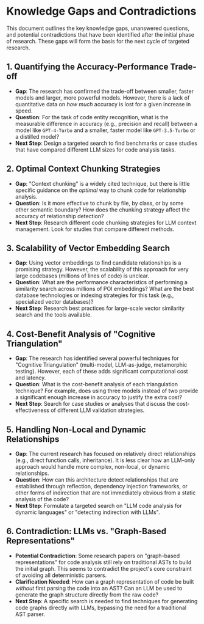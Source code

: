 # Knowledge Gaps and Contradictions

This document outlines the key knowledge gaps, unanswered questions, and potential contradictions that have been identified after the initial phase of research. These gaps will form the basis for the next cycle of targeted research.

## 1. Quantifying the Accuracy-Performance Trade-off

*   **Gap**: The research has confirmed the trade-off between smaller, faster models and larger, more powerful models. However, there is a lack of quantitative data on *how much* accuracy is lost for a given increase in speed.
*   **Question**: For the task of code entity recognition, what is the measurable difference in accuracy (e.g., precision and recall) between a model like `GPT-4-Turbo` and a smaller, faster model like `GPT-3.5-Turbo` or a distilled model?
*   **Next Step**: Design a targeted search to find benchmarks or case studies that have compared different LLM sizes for code analysis tasks.

## 2. Optimal Context Chunking Strategies

*   **Gap**: "Context chunking" is a widely cited technique, but there is little specific guidance on the *optimal* way to chunk code for relationship analysis.
*   **Question**: Is it more effective to chunk by file, by class, or by some other semantic boundary? How does the chunking strategy affect the accuracy of relationship detection?
*   **Next Step**: Research different code chunking strategies for LLM context management. Look for studies that compare different methods.

## 3. Scalability of Vector Embedding Search

*   **Gap**: Using vector embeddings to find candidate relationships is a promising strategy. However, the scalability of this approach for very large codebases (millions of lines of code) is unclear.
*   **Question**: What are the performance characteristics of performing a similarity search across millions of POI embeddings? What are the best database technologies or indexing strategies for this task (e.g., specialized vector databases)?
*   **Next Step**: Research best practices for large-scale vector similarity search and the tools available.

## 4. Cost-Benefit Analysis of "Cognitive Triangulation"

*   **Gap**: The research has identified several powerful techniques for "Cognitive Triangulation" (multi-model, LLM-as-judge, metamorphic testing). However, each of these adds significant computational cost and latency.
*   **Question**: What is the cost-benefit analysis of each triangulation technique? For example, does using three models instead of two provide a significant enough increase in accuracy to justify the extra cost?
*   **Next Step**: Search for case studies or analyses that discuss the cost-effectiveness of different LLM validation strategies.

## 5. Handling Non-Local and Dynamic Relationships

*   **Gap**: The current research has focused on relatively direct relationships (e.g., direct function calls, inheritance). It is less clear how an LLM-only approach would handle more complex, non-local, or dynamic relationships.
*   **Question**: How can this architecture detect relationships that are established through reflection, dependency injection frameworks, or other forms of indirection that are not immediately obvious from a static analysis of the code?
*   **Next Step**: Formulate a targeted search on "LLM code analysis for dynamic languages" or "detecting indirection with LLMs".

## 6. Contradiction: LLMs vs. "Graph-Based Representations"

*   **Potential Contradiction**: Some research papers on "graph-based representations" for code analysis still rely on traditional ASTs to build the initial graph. This seems to contradict the project's core constraint of avoiding all deterministic parsers.
*   **Clarification Needed**: How can a graph representation of code be built *without* first parsing the code into an AST? Can an LLM be used to generate the graph structure directly from the raw code?
*   **Next Step**: A specific search is needed to find techniques for generating code graphs directly with LLMs, bypassing the need for a traditional AST parser.
